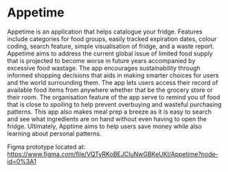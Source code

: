 # Appetime

Appetime is an application that helps catalogue your fridge. Features include categories for food groups, easily tracked expiration dates, colour coding, search feature, simple visualisation of fridge, and a waste report. Appetime aims to address the current global issue of limited food supply that is projected to become worse in future years accompanied by excessive food wastage. The app encourages sustainability through informed shopping decisions that aids in making smarter choices for users and the world surrounding them. The app lets users access their record of available food items from anywhere whether that be the grocery store or their room. The organisation feature of the app serve to remind you of food that is close to spoiling to help prevent overbuying and wasteful purchasing patterns. This app also makes meal prep a breeze as it is easy to search and see what ingredients are on hand without even having to open the fridge. Ultimately, Apptime aims to help users save money while also learning about personal patterns.

Figma prototype located at: https://www.figma.com/file/VQTyRKoBEJCIuNwGBKeUKl/Appetime?node-id=0%3A1
